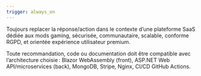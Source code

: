 ```yaml
---
trigger: always_on
---
```


Toujours replacer la réponse/action dans le contexte d’une plateforme SaaS dédiée aux mods gaming, sécurisée, communautaire, scalable, conforme RGPD, et orientée expérience utilisateur premium.

Toute recommandation, code ou documentation doit être compatible avec l’architecture choisie : Blazor WebAssembly (front), ASP.NET Web API/microservices (back), MongoDB, Stripe, Nginx, CI/CD GitHub Actions.